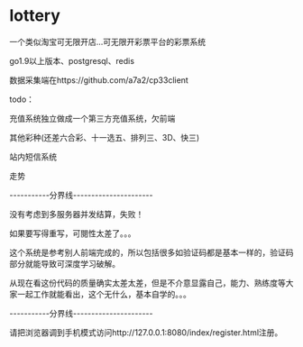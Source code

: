 # lottery
一个类似淘宝可无限开店...可无限开彩票平台的彩票系统

go1.9以上版本、postgresql、redis

数据采集端在https://github.com/a7a2/cp33client

todo：

充值系统独立做成一个第三方充值系统，欠前端

其他彩种(还差六合彩、十一选五、排列三、3D、快三)

站内短信系统

走势

-----------分界线----------------------

没有考虑到多服务器并发结算，失败！

如果要写得重写，可閱性太差了。。。

这个系统是参考别人前端完成的，所以包括很多如验证码都是基本一样的，验证码部分就能导致可深度学习破解。

从现在看这份代码的质量确实太差太差，但是不介意显露自己，能力、熟练度等大家一起工作就能看出，这个无什么，基本自学的。。。


-----------分界线----------------------

请把浏览器调到手机模式访问http://127.0.0.1:8080/index/register.html注册。
